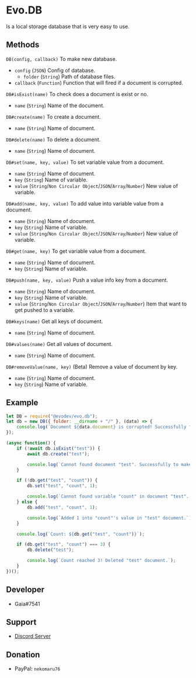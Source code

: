 # Evo.DB
Is a local storage database that is very easy to use.

## Methods
`DB(config, callback)` To make new database.
- `config` (`JSON`) Config of database.
  - `folder` (`String`) Path of database files.
- `callback` (`Function`) Function that will fired if a document is corrupted.

`DB#isExist(name)` To check does a document is exist or no.
- `name` (`String`) Name of the document.

`DB#create(name)` To create a document.
- `name` (`String`) Name of document.

`DB#delete(name)` To delete a document.
- `name` (`String`) Name of document.

`DB#set(name, key, value)` To set variable value from a document.
- `name` (`String`) Name of document.
- `key` (`String`) Name of variable.
- `value` (`String`/`Non Circular Object`/`JSON`/`Array`/`Number`) New value of variable.

`DB#add(name, key, value)` To add value into variable value from a document.
- `name` (`String`) Name of document.
- `key` (`String`) Name of variable.
- `value` (`String`/`Non Circular Object`/`JSON`/`Array`/`Number`) New value of variable.

`DB#get(name, key)` To get variable value from a document.
- `name` (`String`) Name of document.
- `key` (`String`) Name of variable.

`DB#push(name, key, value)` Push a value info key from a document.
- `name` (`String`) Name of document.
- `key` (`String`) Name of variable.
- `value` (`String`/`Non Circular Object`/`JSON`/`Array`/`Number`) Item that want to get pushed to a variable.

`DB#keys(name)` Get all keys of document.
- `name` (`String`) Name of document.

`DB#values(name)` Get all values of document.
- `name` (`String`) Name of document.

`DB#removeValue(name, key)` (Beta) Remove a value of document by key.
- `name` (`String`) Name of document.
- `key` (`String`) Name of variable.

## Example
```js
let DB = require("@evodev/evo.db");
let db = new DB({ folder: __dirname + "/" }, (data) => {
    console.log(`Document ${data.document} is corrupted! Successfully fixed the document.`);
});

(async function() {
    if (!await db.isExist("test")) {
        await db.create("test");

        console.log(`Cannot found document "test". Successfully to make it.`);
    }

    if (!db.get("test", "count")) {
        db.set("test", "count", 1);

        console.log(`Cannot found variable "count" in document "test". Successfully to make it.`);
    } else {
        db.add("test", "count", 1);

        console.log(`Added 1 into "count"'s value in "test" document.`);
    }

    console.log(`Count: ${db.get("test", "count")}`);

    if (db.get("test", "count") === 3) {
        db.delete("test");

        console.log(`Count reached 3! Deleted "test" document.`);
    }
})();
```

## Developer
- Gaia#7541

## Support
- [Discord Server](http://discord.gg/4kUDR5G)

## Donation
- PayPal: `nekomaru76`